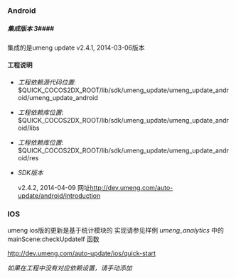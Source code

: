 
### Android ###

##### 集成版本 3####
集成的是umeng update v2.4.1, 2014-03-06版本

#### 工程说明 ####
* *工程依赖源代码位置*:
$QUICK_COCOS2DX_ROOT/lib/sdk/umeng_update/umeng_update_android/umeng_update_android

* *工程依赖库位置*:
$QUICK_COCOS2DX_ROOT/lib/sdk/umeng_update/umeng_update_android/libs

* *工程依赖库位置*:
$QUICK_COCOS2DX_ROOT/lib/sdk/umeng_update/umeng_update_android/res

* *SDK版本*

	v2.4.2, 2014-04-09 网址<http://dev.umeng.com/auto-update/android/introduction>

### IOS ###
umeng ios版的更新是基于统计模块的
实现请参见样例 *umeng_analytics* 中的mainScene:checkUpdateIf 函数

http://dev.umeng.com/auto-update/ios/quick-start


*如果在工程中没有对应依赖设置，请手动添加*

